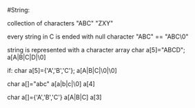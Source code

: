 #String:

collection of characters 
"ABC" "ZXY"

every string in C is ended with null character
"ABC" == "ABC\0"

string is represented with a character array
char a[5]="ABCD";
a[A|B|C|D|\0]

if:
char a[5]={'A','B','C'};
a[A|B|C|\0|\0]

char a[]="abc"
a[a|b|c|\0]
a[4]

char a[]={'A','B','C'}
a[A|B|C]
a[3]